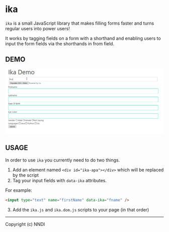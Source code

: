 ika
===

`ika` is a small JavaScript library that makes filling forms faster and turns
regular users into power users!

It works by tagging fields on a form with a shorthand and enabling users to 
input the form fields via the shorthands in from field.

## DEMO

![demo](./demo.gif)

## USAGE

In order to use `ika` you currently need to do two things.

1. Add an element named `<div id="ika-apa"></div>` which will be replaced by the script
2. Tag your input fields with `data-ika` attributes.

For example:

```html
<input type="text" name="firstName" data-ika="fname" />
```

3. Add the `ika.js` and `ika.dom.js` scripts to your page (in that order)

---

Copyright (c) NNDI